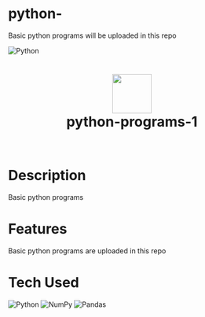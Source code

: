 # python-
Basic python programs will be uploaded in this repo 


![Python](https://img.shields.io/badge/python-3670A0?style=flat-square&logo=python&logoColor=ffdd54)



<div align="center">
      <h1> <img src="https://github.com/s-sutharsan-20/python-programs-1" width="80px"><br/>python-programs-1</h1>
     </div>
<p align="center"> <a href="https://linktr.ee/s.sutharsan.20" target="_blank"><img alt="" src="https://img.shields.io/badge/Website-EA4C89?style=normal&logo=dribbble&logoColor=white" style="vertical-align:center" /></a> <a href="https://twitter.com/s_sutharsan_20" target="_blank"><img alt="" src="https://img.shields.io/badge/Twitter-1DA1F2?style=normal&logo=twitter&logoColor=white" style="vertical-align:center" /></a> <a href="https://www.facebook.com/s.sutharsan.20" target="_blank"><img alt="" src="https://img.shields.io/badge/Facebook-1877F2?style=normal&logo=facebook&logoColor=white" style="vertical-align:center" /></a> <a href="https://instagram.com/s.sutharsan.20?r=nametag" target="_blank"><img alt="" src="https://img.shields.io/badge/Instagram-E4405F?style=normal&logo=instagram&logoColor=white" style="vertical-align:center" /></a> <a href="https://www.linkedin.com/in/ssutharsan20/" target="_blank"><img alt="" src="https://img.shields.io/badge/LinkedIn-0077B5?style=normal&logo=linkedin&logoColor=white" style="vertical-align:center" /></a> </p>

# Description
Basic python programs

# Features
Basic python programs are uploaded in this repo

# Tech Used
 ![Python](https://img.shields.io/badge/python-3670A0?style=for-the-badge&logo=python&logoColor=ffdd54) ![NumPy](https://img.shields.io/badge/numpy-%23013243.svg?style=for-the-badge&logo=numpy&logoColor=white) ![Pandas](https://img.shields.io/badge/pandas-%23150458.svg?style=for-the-badge&logo=pandas&logoColor=white)
    

    
